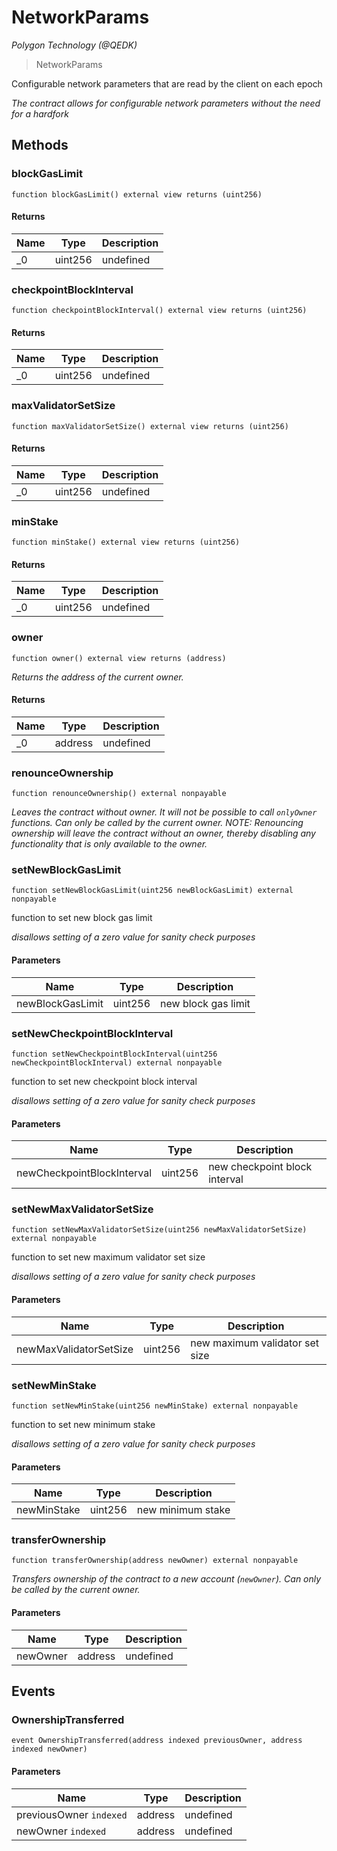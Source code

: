 # NetworkParams

*Polygon Technology (@QEDK)*

> NetworkParams

Configurable network parameters that are read by the client on each epoch

*The contract allows for configurable network parameters without the need for a hardfork*

## Methods

### blockGasLimit

```solidity
function blockGasLimit() external view returns (uint256)
```






#### Returns

| Name | Type | Description |
|---|---|---|
| _0 | uint256 | undefined |

### checkpointBlockInterval

```solidity
function checkpointBlockInterval() external view returns (uint256)
```






#### Returns

| Name | Type | Description |
|---|---|---|
| _0 | uint256 | undefined |

### maxValidatorSetSize

```solidity
function maxValidatorSetSize() external view returns (uint256)
```






#### Returns

| Name | Type | Description |
|---|---|---|
| _0 | uint256 | undefined |

### minStake

```solidity
function minStake() external view returns (uint256)
```






#### Returns

| Name | Type | Description |
|---|---|---|
| _0 | uint256 | undefined |

### owner

```solidity
function owner() external view returns (address)
```



*Returns the address of the current owner.*


#### Returns

| Name | Type | Description |
|---|---|---|
| _0 | address | undefined |

### renounceOwnership

```solidity
function renounceOwnership() external nonpayable
```



*Leaves the contract without owner. It will not be possible to call `onlyOwner` functions. Can only be called by the current owner. NOTE: Renouncing ownership will leave the contract without an owner, thereby disabling any functionality that is only available to the owner.*


### setNewBlockGasLimit

```solidity
function setNewBlockGasLimit(uint256 newBlockGasLimit) external nonpayable
```

function to set new block gas limit

*disallows setting of a zero value for sanity check purposes*

#### Parameters

| Name | Type | Description |
|---|---|---|
| newBlockGasLimit | uint256 | new block gas limit |

### setNewCheckpointBlockInterval

```solidity
function setNewCheckpointBlockInterval(uint256 newCheckpointBlockInterval) external nonpayable
```

function to set new checkpoint block interval

*disallows setting of a zero value for sanity check purposes*

#### Parameters

| Name | Type | Description |
|---|---|---|
| newCheckpointBlockInterval | uint256 | new checkpoint block interval |

### setNewMaxValidatorSetSize

```solidity
function setNewMaxValidatorSetSize(uint256 newMaxValidatorSetSize) external nonpayable
```

function to set new maximum validator set size

*disallows setting of a zero value for sanity check purposes*

#### Parameters

| Name | Type | Description |
|---|---|---|
| newMaxValidatorSetSize | uint256 | new maximum validator set size |

### setNewMinStake

```solidity
function setNewMinStake(uint256 newMinStake) external nonpayable
```

function to set new minimum stake

*disallows setting of a zero value for sanity check purposes*

#### Parameters

| Name | Type | Description |
|---|---|---|
| newMinStake | uint256 | new minimum stake |

### transferOwnership

```solidity
function transferOwnership(address newOwner) external nonpayable
```



*Transfers ownership of the contract to a new account (`newOwner`). Can only be called by the current owner.*

#### Parameters

| Name | Type | Description |
|---|---|---|
| newOwner | address | undefined |



## Events

### OwnershipTransferred

```solidity
event OwnershipTransferred(address indexed previousOwner, address indexed newOwner)
```





#### Parameters

| Name | Type | Description |
|---|---|---|
| previousOwner `indexed` | address | undefined |
| newOwner `indexed` | address | undefined |



